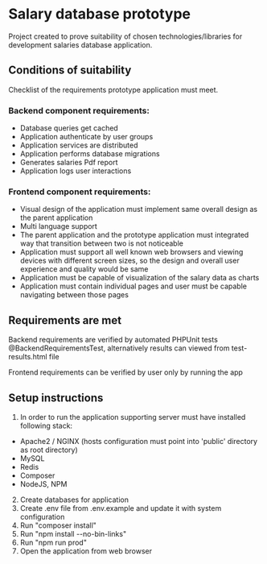# Salary database prototype
Project created to prove suitability of chosen technologies/libraries for development salaries database application.

## Conditions of suitability
Checklist of the requirements prototype application must meet.

### Backend component requirements:

- Database queries get cached
- Application authenticate by user groups
- Application services are distributed
- Application performs database migrations
- Generates salaries Pdf report
- Application logs user interactions

### Frontend component requirements:

- Visual design of the application must implement same overall design as the parent application
- Multi language support
- The parent application and the prototype application must integrated way that transition between two is not noticeable
- Application must support all well known web browsers and viewing devices with different screen sizes, so the design and overall user experience and quality would be same
- Application must be capable of visualization of the salary data as charts 
- Application must contain individual pages and user must be capable navigating between those pages


## Requirements are met

Backend requirements are verified by automated PHPUnit tests @BackendRequirementsTest, alternatively results can viewed from test-results.html file

Frontend requirements can be verified by user only by running the app

## Setup instructions

1) In order to run the application supporting server must have installed following stack:
  - Apache2 / NGINX (hosts configuration must point into 'public' directory as root directory)
  - MySQL
  - Redis
  - Composer
  - NodeJS, NPM
2) Create databases for application
3) Create .env file from .env.example and update it with system configuration
4) Run "composer install"
5) Run "npm install --no-bin-links"
6) Run "npm run prod"
7) Open the application from web browser